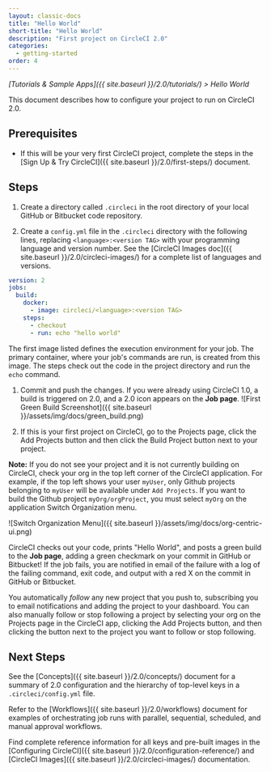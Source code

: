 ```yaml
---
layout: classic-docs
title: "Hello World"
short-title: "Hello World"
description: "First project on CircleCI 2.0"
categories:
  - getting-started
order: 4
---
```

*[Tutorials & Sample Apps]({{ site.baseurl }}/2.0/tutorials/) > Hello World*

This document describes how to configure your project to run on CircleCI 2.0.

## Prerequisites

- If this will be your very first CircleCI project, complete the steps in the [Sign Up & Try CircleCI]({{ site.baseurl }}/2.0/first-steps/) document. 

## Steps

1. Create a directory called `.circleci` in the root directory of your local GitHub or Bitbucket code repository.

2. Create a `config.yml` file in the `.circleci` directory with the following lines, replacing `<language>:<version TAG>` with your programming language and version number. See the [CircleCI Images doc]({{ site.baseurl }}/2.0/circleci-images/) for a complete list of languages and versions.

```yaml
version: 2
jobs:
  build:
    docker:
      - image: circleci/<language>:<version TAG>
    steps:
      - checkout
      - run: echo "hello world"
```

The first image listed defines the execution environment for your job. The primary container, where your job's commands are run, is created from this image. The steps check out the code in the project directory and run the `echo` command.

1. Commit and push the changes. If you were already using CircleCI 1.0, a build is triggered on 2.0, and a 2.0 icon appears on the **Job page**. ![First Green Build Screenshot]({{ site.baseurl }}/assets/img/docs/green_build.png)

2. If this is your first project on CircleCI, go to the Projects page, click the Add Projects button and then click the Build Project button next to your project.

**Note:** If you do not see your project and it is not currently building on CircleCI, check your org in the top left corner of the CircleCI application. For example, if the top left shows your user `myUser`, only Github projects belonging to `myUser` will be available under `Add Projects`. If you want to build the Github project `myOrg/orgProject`, you must select `myOrg` on the application Switch Organization menu.

![Switch Organization Menu]({{ site.baseurl }}/assets/img/docs/org-centric-ui.png)

CircleCI checks out your code, prints "Hello World", and posts a green build to the **Job page**, adding a green checkmark on your commit in GitHub or Bitbucket! If the job fails, you are notified in email of the failure with a log of the failing command, exit code, and output with a red X on the commit in GitHub or Bitbucket.

You automatically *follow* any new project that you push to, subscribing you to email notifications and adding the project to your dashboard. You can also manually follow or stop following a project by selecting your org on the Projects page in the CircleCI app, clicking the Add Projects button, and then clicking the button next to the project you want to follow or stop following.

## Next Steps

See the [Concepts]({{ site.baseurl }}/2.0/concepts/) document for a summary of 2.0 configuration and the hierarchy of top-level keys in a `.circleci/config.yml` file.

Refer to the [Workflows]({{ site.baseurl }}/2.0/workflows) document for examples of orchestrating job runs with parallel, sequential, scheduled, and manual approval workflows.

Find complete reference information for all keys and pre-built images in the [Configuring CircleCI]({{ site.baseurl }}/2.0/configuration-reference/) and [CircleCI Images]({{ site.baseurl }}/2.0/circleci-images/) documentation.